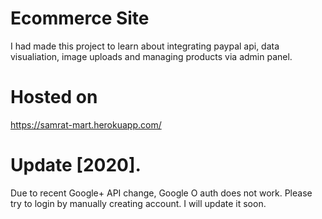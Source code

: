 # Ecommerce Site
I had made this project to learn about integrating paypal api, data visualiation, image uploads and managing products via admin panel.

# Hosted on
https://samrat-mart.herokuapp.com/

# Update [2020]. 
Due to recent Google+ API change, Google O auth does not work. Please try to login by manually creating account. I will update it soon.
